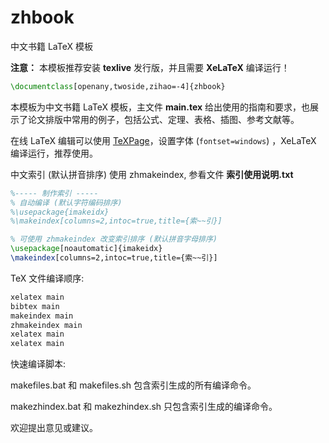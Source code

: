 # zhbook

中文书籍 LaTeX 模板

**注意：** 本模板推荐安装 **texlive** 发行版，并且需要 **XeLaTeX** 编译运行！

```tex
\documentclass[openany,twoside,zihao=-4]{zhbook}
```

本模板为中文书籍 LaTeX 模板，主文件 **main.tex** 给出使用的指南和要求，也展示了论文排版中常用的例子，包括公式、定理、表格、插图、参考文献等。

在线 LaTeX 编辑可以使用 [TeXPage](https://www.texpage.com/)，设置字体 (`fontset=windows`) ，XeLaTeX 编译运行，推荐使用。

中文索引 (默认拼音排序) 使用 zhmakeindex, 参看文件 **索引使用说明.txt**

```latex
%----- 制作索引 -----
% 自动编译 (默认字符编码排序)
%\usepackage{imakeidx}
%\makeindex[columns=2,intoc=true,title={索~~引}]

% 可使用 zhmakeindex 改变索引排序 (默认拼音字母排序)
\usepackage[noautomatic]{imakeidx}
\makeindex[columns=2,intoc=true,title={索~~引}]
```

TeX 文件编译顺序:
```bash
xelatex main
bibtex main
makeindex main
zhmakeindex main
xelatex main
xelatex main
```

快速编译脚本:

makefiles.bat 和 makefiles.sh 包含索引生成的所有编译命令。

makezhindex.bat 和 makezhindex.sh 只包含索引生成的编译命令。

欢迎提出意见或建议。
